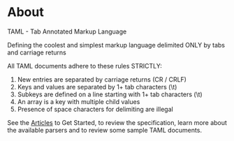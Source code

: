 # About

TAML - Tab Annotated Markup Language

Defining the coolest and simplest markup language delimited ONLY by tabs and carriage returns

All TAML documents adhere to these rules STRICTLY:

1. New entries are separated by carriage returns (CR / CRLF)
1. Keys and values are separated by 1+ tab characters (\t)
1. Subkeys are defined on a line starting with 1+ tab characters (\t)
1. An array is a key with multiple child values
1. Presence of space characters for delimiting are illegal

See the [Articles](articles/README.md) to Get Started, to review the specification, learn more about the available parsers and to review some sample TAML documents.
